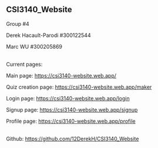 ## CSI3140_Website

Group #4

Derek Hacault-Parodi #300122544

Marc WU #300205869

\
Current pages:

Main page: https://csi3140-website.web.app/

Quiz creation page: https://csi3140-website.web.app/maker

Login page: https://csi3140-website.web.app/login

Signup page: https://csi3140-website.web.app/signup

Profile page: https://csi3140-website.web.app/profile

\
Github: https://github.com/12DerekH/CSI3140_Website
